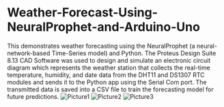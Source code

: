 # Weather-Forecast-Using-NeuralProphet-and-Arduino-Uno
This demonstrates weather forecasting using the NeuralProphet (a neural-network-based Time-Series model) and Python. The Proteus Design Suite 8.13 CAD Software was used to design and simulate an electronic circuit diagram which represents the weather station that collects the real-time temperature, humidity, and date data from the DHT11 and DS1307 RTC modules and sends it to the Python app using the Serial Com port. The transmitted data is saved into a CSV file to train the forecasting model for future predictions.
![Picture1](https://github.com/John-Umolu/Weather-Forecast-Using-NeuralProphet-and-Arduino-Uno/assets/106328663/2adeee11-2eb2-406f-ac1a-5d6296cdcdfd)
![Picture2](https://github.com/John-Umolu/Weather-Forecast-Using-NeuralProphet-and-Arduino-Uno/assets/106328663/67cdb9fd-0624-4b0b-b8d0-89972fab1d39)
![Picture3](https://github.com/John-Umolu/Weather-Forecast-Using-NeuralProphet-and-Arduino-Uno/assets/106328663/df8f812f-3603-496e-94fe-8b6539bd7c42)
